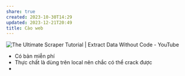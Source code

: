 ```yaml
---
share: true
created: 2023-10-30T14:29
updated: 2023-12-21T20:49
title: Cào web
---
```


![The Ultimate Scraper Tutorial | Extract Data Without Code - YouTube](https://youtu.be/26Gt_9kFVok?si=4jzHc0Ni0UEcHZ-p)
- Có bản miễn phí
- Thực chất là dùng trên local nên chắc có thể crack được
- 
